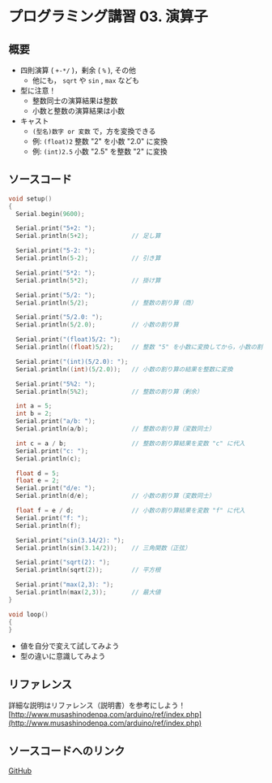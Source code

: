 # プログラミング講習 03. 演算子
## 概要
+ 四則演算 ( `+-*/` )，剰余 ( `%` ), その他
	- 他にも， `sqrt` や `sin` , `max` なども
+ 型に注意！
	- 整数同士の演算結果は整数
	- 小数と整数の演算結果は小数
+ キャスト
  - `(型名)数字 or 変数` で，方を変換できる
  - 例: `(float)2` 整数 "2" を小数 "2.0" に変換
  - 例: `(int)2.5` 小数 "2.5" を整数 "2" に変換


## ソースコード
```cpp
void setup()
{
  Serial.begin(9600);

  Serial.print("5+2: ");
  Serial.println(5+2);            // 足し算

  Serial.print("5-2: ");
  Serial.println(5-2);            // 引き算

  Serial.print("5*2: ");
  Serial.println(5*2);            // 掛け算

  Serial.print("5/2: ");
  Serial.println(5/2);            // 整数の割り算（商）

  Serial.print("5/2.0: ");
  Serial.println(5/2.0);          // 小数の割り算

  Serial.print("(float)5/2: ");
  Serial.println((float)5/2);     // 整数 "5" を小数に変換してから，小数の割り算

  Serial.print("(int)(5/2.0): ");
  Serial.println((int)(5/2.0));   // 小数の割り算の結果を整数に変換

  Serial.print("5%2: ");
  Serial.println(5%2);            // 整数の割り算（剰余）

  int a = 5;
  int b = 2;
  Serial.print("a/b: ");
  Serial.println(a/b);            // 整数の割り算（変数同士）

  int c = a / b;                  // 整数の割り算結果を変数 "c" に代入
  Serial.print("c: ");
  Serial.println(c);

  float d = 5;
  float e = 2;
  Serial.print("d/e: ");
  Serial.println(d/e);            // 小数の割り算（変数同士）

  float f = e / d;                // 小数の割り算結果を変数 "f" に代入
  Serial.print("f: ");
  Serial.println(f);

  Serial.print("sin(3.14/2): ");
  Serial.println(sin(3.14/2));    // 三角関数（正弦）

  Serial.print("sqrt(2): ");
  Serial.println(sqrt(2));        // 平方根

  Serial.print("max(2,3): ");
  Serial.println(max(2,3));       // 最大値
}

void loop()
{
}
```

+ 値を自分で変えて試してみよう
+ 型の違いに意識してみよう


## リファレンス
詳細な説明はリファレンス（説明書）を参考にしよう！  
[http://www.musashinodenpa.com/arduino/ref/index.php](http://www.musashinodenpa.com/arduino/ref/index.php)


## ソースコードへのリンク
[GitHub](https://github.com/meltingrabbit/CanSatForHighSchoolStudents/tree/master/Arduino/ProgrammingTutorial03_Operator)

